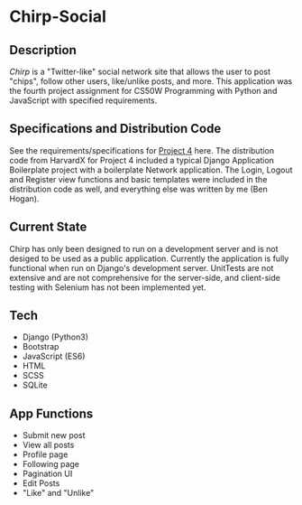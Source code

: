 # Chirp-Social

## Description
*Chirp* is a "Twitter-like" social network site that allows the user to post "chips", follow other users, like/unlike posts, and more. This application was the fourth project assignment for CS50W Programming with Python and JavaScript with specified requirements. 

## Specifications and Distribution Code
See the requirements/specifications for [Project 4](https://cs50.harvard.edu/web/2020/projects/4/network/) here.  The distribution code from HarvardX for Project 4 included a typical Django Application Boilerplate project with a boilerplate Network application. The Login, Logout and Register view functions and basic templates were included in the distribution code as well, and everything else was written by me (Ben Hogan).

## Current State
Chirp has only been designed to run on a development server and is not desiged to be used as a public application. Currently the application is fully functional when run on Django's development server. UnitTests are not extensive and are not comprehensive for the server-side, and client-side testing with Selenium has not been implemented yet.

## Tech
* Django (Python3)
* Bootstrap
* JavaScript (ES6)
* HTML
* SCSS
* SQLite

## App Functions
* Submit new post
* View all posts
* Profile page
* Following page
* Pagination UI
* Edit Posts
* "Like" and "Unlike"
